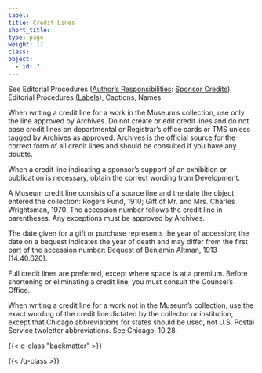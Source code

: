 ```yaml
---
label: 
title: Credit Lines
short_title:
type: page
weight: 17
class:
object:
  - id: 7
---
```

See Editorial Procedures ([Author’s Responsibilities](/editorial-procedures/1/#authors-responsibilities): [Sponsor Credits](/editorial-procedures/1/#sponsor-credits)), Editorial Procedures ([Labels](/editorial-procedures/3/#labels)), Captions, Names

When writing a credit line for a work in the Museum’s collection, use only the line approved by Archives. Do not create or edit credit lines and do not base credit lines on departmental or Registrar’s office cards or TMS unless tagged by Archives as approved. Archives is the official source for the correct form of all credit lines and should be consulted if you have any doubts.

When a credit line indicating a sponsor’s support of an exhibition or publication is necessary, obtain the correct wording from Development.

A Museum credit line consists of a source line and the date the object entered the collection: Rogers Fund, 1910; Gift of Mr. and Mrs. Charles Wrightsman, 1970. The accession number follows the credit line in parentheses. Any exceptions
must be approved by Archives.

The date given for a gift or purchase represents the year of accession; the date on a bequest indicates the year of death and may differ from the first part of the accession number: Bequest of Benjamin Altman, 1913 (14.40.620).

Full credit lines are preferred, except where space is at a premium. Before shortening or eliminating a credit line, you must consult the Counsel’s Office.

When writing a credit line for a work not in the Museum’s collection, use the exact wording of the credit line dictated by the collector or institution, except that Chicago abbreviations for states should be used, not U.S. Postal Service twoletter abbreviations. See Chicago, 10.28.


{{< q-class "backmatter" >}}

{{< /q-class >}}
